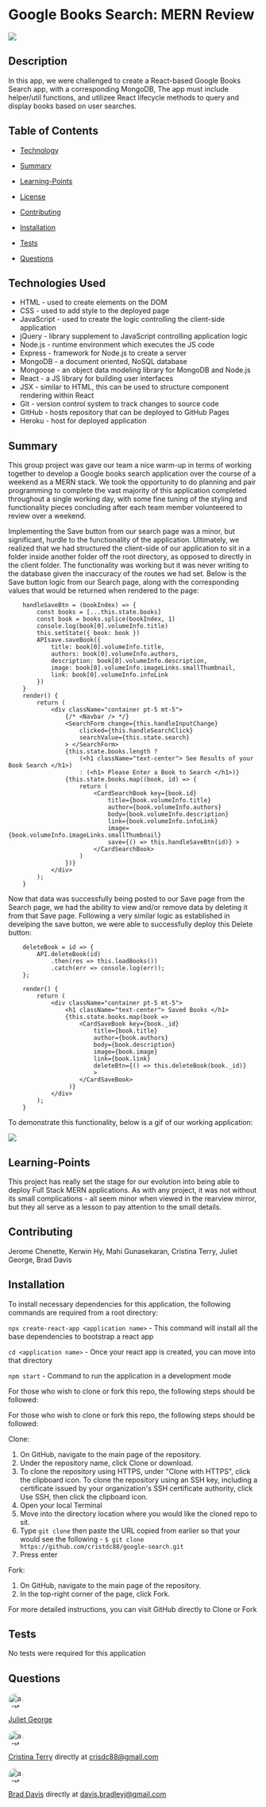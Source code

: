 # Google Books Search: MERN Review

[<img src="https://img.shields.io/badge/License-MIT-blue.svg">](https://opensource.org/licenses/MIT) 

## Description

In this app, we were challenged to create a React-based Google Books Search app, with a corresponding MongoDB, The app must include helper/util functions, and utilizee React lifecycle methods to query and display books based on user searches. 

## Table of Contents

  * [Technology](#Technology)

  * [Summary](#Summary)

  * [Learning-Points](#Learning-Points)
  
  * [License](#License)
  
  * [Contributing](#Contributing)
  
  * [Installation](#Installation)
  
  * [Tests](#Tests)
  
  * [Questions](#Questions)

## Technologies Used
- HTML - used to create elements on the DOM
- CSS - used to add style to the deployed page
- JavaScript - used to create the logic controlling the client-side application
- jQuery - library supplement to JavaScript controlling application logic
- Node.js - runtime environment which executes the JS code
- Express - framework for Node.js to create a server
- MongoDB - a document oriented, NoSQL database
- Mongoose - an object data modeling library for MongoDB and Node.js
- React - a JS library for building user interfaces
- JSX - similar to HTML, this can be used to structure component rendering within React
- Git - version control system to track changes to source code
- GitHub - hosts repository that can be deployed to GitHub Pages
- Heroku - host for deployed application

## Summary

This group project was gave our team a nice warm-up in terms of working together to develop a Google books search application over the course of a weekend as a MERN stack.  We took the opportunity to do planning and pair programming to complete the vast majority of this application completed throughout a single working day, with some fine tuning of the styling and functionality pieces concluding after each team member volunteered to review over a weekend.

Implementing the Save button from our search page was a minor, but significant, hurdle to the functionality of the application.  Ultimately, we realized that we had structured the client-side of our application to sit in a folder inside another folder off the root directory, as opposed to directly in the client folder.  The functionality was working but it was never writing to the database given the inaccuracy of the routes we had set.  Below is the Save button logic from our Search page, along with the corresponding values that would be returned when rendered to the page:

```
    handleSaveBtn = (bookIndex) => {
        const books = [...this.state.books]
        const book = books.splice(bookIndex, 1)
        console.log(book[0].volumeInfo.title)
        this.setState({ book: book })
        APIsave.saveBook({
            title: book[0].volumeInfo.title,
            authors: book[0].volumeInfo.authors,
            description: book[0].volumeInfo.description,
            image: book[0].volumeInfo.imageLinks.smallThumbnail,
            link: book[0].volumeInfo.infoLink
        })
    }
    render() {
        return (
            <div className="container pt-5 mt-5">
                {/* <Navbar /> */}
                <SearchForm change={this.handleInputChange}
                    clicked={this.handleSearchClick}
                    searchValue={this.state.search}
                > </SearchForm>
                {this.state.books.length ?
                    (<h1 className="text-center"> See Results of your Book Search </h1>)
                    : (<h1> Please Enter a Book to Search </h1>)}
                {this.state.books.map((book, id) => {
                    return (
                        <CardSearchBook key={book.id}
                            title={book.volumeInfo.title}
                            author={book.volumeInfo.authors}
                            body={book.volumeInfo.description}
                            link={book.volumeInfo.infoLink}
                            image={book.volumeInfo.imageLinks.smallThumbnail}
                            save={() => this.handleSaveBtn(id)} >
                        </CardSearchBook>
                    )
                })}
            </div>
        );
    }
```

Now that data was successfully being posted to our Save page from the Search page, we had the ability to view and/or remove data by deleting it from that Save page.  Following a very similar logic as established in develping the save button, we were able to successfully deploy this Delete button:

```
    deleteBook = id => {
        API.deleteBook(id)
            .then(res => this.loadBooks())
            .catch(err => console.log(err));
    };

    render() {
        return (
            <div className="container pt-5 mt-5">
                <h1 className="text-center"> Saved Books </h1>
                {this.state.books.map(book =>
                    <CardSaveBook key={book._id}
                        title={book.title}
                        author={book.authors}
                        body={book.description}
                        image={book.image}
                        link={book.link}
                        deleteBtn={() => this.deleteBook(book._id)}
                        >
                    </CardSaveBook>
                 )} 
            </div>
        );
    }
```

To demonstrate this functionality, below is a gif of our working application:

<img src="https://github.com/crisdc88/google-search/blob/master/client/public/google-search.gif">


## Learning-Points

This project has really set the stage for our evolution into being able to deploy Full Stack MERN applications.  As with any project, it was not without its small complications - all seem minor when viewed in the rearview mirror, but they all serve as a lesson to pay attention to the small details. 

## Contributing

Jerome Chenette, Kerwin Hy, Mahi Gunasekaran, Cristina Terry, Juliet George, Brad Davis

## Installation

To install necessary dependencies for this application, the following commands are required from a root directory:

`npx create-react-app <application name>` - This command will install all the base dependencies to bootstrap a react app

`cd <application name>` - Once your react app is created, you can move into that directory

`npm start` - Command to run the application in a development mode

For those who wish to clone or fork this repo, the following steps should be followed:

For those who wish to clone or fork this repo, the following steps should be followed:

Clone:
1) On GitHub, navigate to the main page of the repository.
2) Under the repository name, click Clone or download.
3) To clone the repository using HTTPS, under "Clone with HTTPS", click the clipboard icon. To clone the repository using an SSH key, including a certificate issued by your organization's SSH certificate authority, click Use SSH, then click the clipboard icon.
4) Open your local Terminal
5) Move into the directory location where you would like the cloned repo to sit.
6) Type `git clone` then paste the URL copied from earlier so that your would see the following - `$ git clone https://github.com/cristdc88/google-search.git`
7) Press enter

Fork:
1) On GitHub, navigate to the main page of the repository.
2) In the top-right corner of the page, click Fork.

For more detailed instructions, you can visit GitHub directly to <a herf="https://help.github.com/en/github/creating-cloning-and-archiving-repositories/cloning-a-repository">Clone</a> or <a herf="https://help.github.com/en/github/getting-started-with-github/fork-a-repo">Fork</a>

## Tests

No tests were required for this application

## Questions

<img src="https://avatars1.githubusercontent.com/u/43655076?v=4" alt="avatar" style="border-radius: 16px" width="30">

[Juliet George](https://github.com/jules-boogie)

<img src="https://avatars0.githubusercontent.com/u/61372364?v=4" alt="avatar" style="border-radius: 16px" width="30">

[Cristina Terry](https://github.com/crisdc88) directly at crisdc88@gmail.com

<img src="https://avatars3.githubusercontent.com/u/61176147?v=4" alt="avatar" style="border-radius: 16px" width="30">

[Brad Davis](https://github.com/davisbradleyj) directly at davis.bradleyj@gmail.com